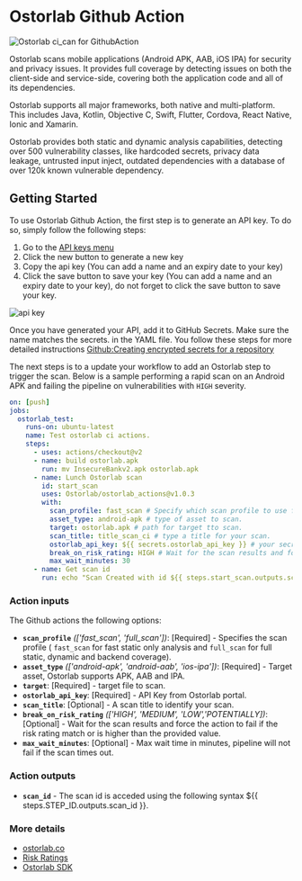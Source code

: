 # Ostorlab Github Action
![Ostorlab ci_can for GithubAction](https://i.ibb.co/XF3cwWw/image.png)

Ostorlab scans mobile applications (Android APK, AAB, iOS IPA) for security and privacy issues. It provides full
coverage by detecting issues on both the client-side and service-side, covering both the application code and
all of its dependencies.

Ostorlab supports all major frameworks, both native and multi-platform. This includes Java, Kotlin, Objective C,
Swift, Flutter, Cordova, React Native, Ionic and Xamarin.

Ostorlab provides both static and dynamic analysis capabilities, detecting over 500 vulnerability classes, like
hardcoded secrets, privacy data leakage, untrusted input inject, outdated dependencies with a database of over 120k
known vulnerable dependency. 

## Getting Started

To use Ostorlab Github Action, the first step is to generate an API key. To do so, simply follow the following steps:

1. Go to the [API keys menu](https://report.ostorlab.co/library/api/)
2. Click the new button to generate a new key
3. Copy the api key (You can add a name and an expiry date to your key)
4. Click the save button to save your key
 (You can add a name and an expiry date to your key), do not forget to click the save button to save your key.

![api key](https://github.com/jenkinsci/ostorlab-plugin/raw/master/images/jenkins-apikey.png)

Once you have generated your API, add it to GitHub Secrets. Make sure the name matches the secrets.<name> in the YAML
file. You follow these steps for more detailed instructions [Github:Creating encrypted secrets for a repository](https://docs.github.com/en/actions/security-guides/encrypted-secrets#creating-encrypted-secrets-for-a-repository)

The next steps is to a update your workflow to add an Ostorlab step to trigger the scan. Below is a sample performing
a rapid scan on an Android APK and failing the pipeline on vulnerabilities with `HIGH` severity.
    
```yaml   
on: [push]
jobs:
  ostorlab_test:
    runs-on: ubuntu-latest
    name: Test ostorlab ci actions.
    steps:
      - uses: actions/checkout@v2
      - name: build ostorlab.apk
        run: mv InsecureBankv2.apk ostorlab.apk
      - name: Lunch Ostorlab scan
        id: start_scan
        uses: Ostorlab/ostorlab_actions@v1.0.3
        with:
          scan_profile: fast_scan # Specify which scan profile to use for the scan (check scan section).
          asset_type: android-apk # type of asset to scan.
          target: ostorlab.apk # path for target tto scan.
          scan_title: title_scan_ci # type a title for your scan.
          ostorlab_api_key: ${{ secrets.ostorlab_api_key }} # your secret api key.
          break_on_risk_rating: HIGH # Wait for the scan results and force the action to fail if the scan risk is higher
          max_wait_minutes: 30
      - name: Get scan id
        run: echo "Scan Created with id ${{ steps.start_scan.outputs.scan_id }} you can access the full report at https://report.ostorlab.co/scan/${{ steps.start_scan.outputs.scan_id }}/"

```   
    
### Action inputs 

The Github actions the following options:
    
 - **`scan_profile`** *(['fast_scan', 'full_scan'])*: [Required] - Specifies the scan profile ( `fast_scan` for fast static only analysis and `full_scan` for full static, dynamic and backend coverage).
- **`asset_type`** *(['android-apk', 'android-aab', 'ios-ipa'])*: [Required] - Target asset, Ostorlab supports APK, AAB and IPA.    
- **`target`**: [Required] - target file to scan.    
- **`ostorlab_api_key`**: [Required] -  API Key from Ostorlab portal.     
- **`scan_title`**: [Optional] - A scan title to identify your scan.
- **`break_on_risk_rating`** *(['HIGH', 'MEDIUM', 'LOW','POTENTIALLY])*: [Optional] -  Wait for the scan results and force the action to fail if the risk rating match or is higher than the provided value.    
- **`max_wait_minutes`**: [Optional] - Max wait time in minutes, pipeline will not fail if the scan times out.

### Action outputs 

 - **`scan_id`** - The scan id is acceded using the following syntax ${{ steps.STEP_ID.outputs.scan_id }}.

### More details   
- [ostorlab.co](https://www.ostorlab.co/)  
- [Risk Ratings](https://docs.ostorlab.co/guide/#risk-ratings)  
- [Ostorlab SDK](https://github.com/ostorlab/ostorlab)
